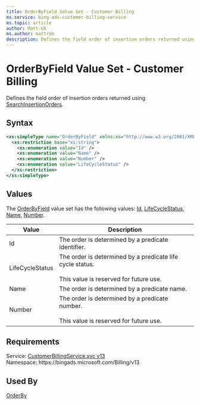 ```yaml
---
title: OrderByField Value Set - Customer Billing
ms.service: bing-ads-customer-billing-service
ms.topic: article
author: Matt-UX
ms.author: mattrob
description: Defines the field order of insertion orders returned using SearchInsertionOrders.
---
```

# OrderByField Value Set - Customer Billing
Defines the field order of insertion orders returned using [SearchInsertionOrders](searchinsertionorders.md).

## Syntax
```xml
<xs:simpleType name="OrderByField" xmlns:xs="http://www.w3.org/2001/XMLSchema">
  <xs:restriction base="xs:string">
    <xs:enumeration value="Id" />
    <xs:enumeration value="Name" />
    <xs:enumeration value="Number" />
    <xs:enumeration value="LifeCycleStatus" />
  </xs:restriction>
</xs:simpleType>
```

## <a name="values"></a>Values

The [OrderByField](orderbyfield.md) value set has the following values: [Id](#id), [LifeCycleStatus](#lifecyclestatus), [Name](#name), [Number](#number).

|Value|Description|
|-----------|---------------|
|<a name="id"></a>Id|The order is determined by a predicate identifier.|
|<a name="lifecyclestatus"></a>LifeCycleStatus|The order is determined by a predicate life cycle status.<br/><br/>This value is reserved for future use.|
|<a name="name"></a>Name|The order is determined by a predicate name.|
|<a name="number"></a>Number|The order is determined by a predicate number.<br/><br/>This value is reserved for future use.|

## Requirements
Service: [CustomerBillingService.svc v13](https://clientcenter.api.bingads.microsoft.com/Api/Billing/v13/CustomerBillingService.svc)  
Namespace: https\://bingads.microsoft.com/Billing/v13  

## Used By
[OrderBy](orderby.md)  
